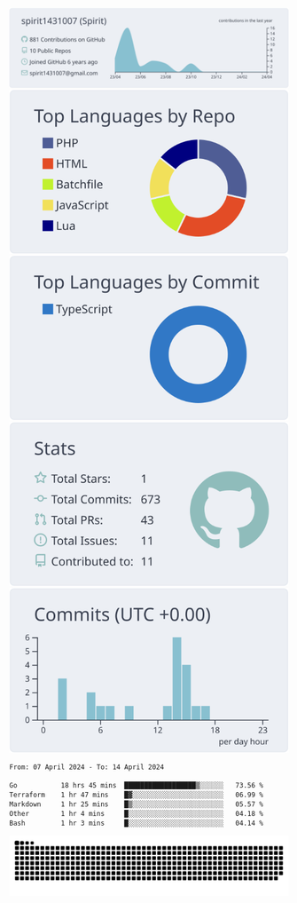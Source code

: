 [![](https://raw.githubusercontent.com/spirit1431007/spirit1431007/master/profile-summary-card-output/nord_bright/0-profile-details.svg)](https://git.io/spiritx)
[![](https://raw.githubusercontent.com/spirit1431007/spirit1431007/master/profile-summary-card-output/nord_bright/1-repos-per-language.svg)](https://git.io/spiritx) [![](https://raw.githubusercontent.com/spirit1431007/spirit1431007/master/profile-summary-card-output/nord_bright/2-most-commit-language.svg)](https://git.io/spiritx)
[![](https://raw.githubusercontent.com/spirit1431007/spirit1431007/master/profile-summary-card-output/nord_bright/3-stats.svg)](https://git.io/spiritx) [![](https://raw.githubusercontent.com/spirit1431007/spirit1431007/master/profile-summary-card-output/nord_bright/4-productive-time.svg)](https://git.io/spiritx)

<!--START_SECTION:waka-->

```txt
From: 07 April 2024 - To: 14 April 2024

Go           18 hrs 45 mins  ██████████████████▒░░░░░░   73.56 %
Terraform    1 hr 47 mins    █▓░░░░░░░░░░░░░░░░░░░░░░░   06.99 %
Markdown     1 hr 25 mins    █▒░░░░░░░░░░░░░░░░░░░░░░░   05.57 %
Other        1 hr 4 mins     █░░░░░░░░░░░░░░░░░░░░░░░░   04.18 %
Bash         1 hr 3 mins     █░░░░░░░░░░░░░░░░░░░░░░░░   04.14 %
```

<!--END_SECTION:waka-->

![contribution](https://github.com/spirit1431007/spirit1431007/blob/output/github-contribution-grid-snake.svg)
